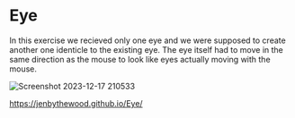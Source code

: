 # Eye

In this exercise we recieved only one eye and we were supposed to create another one identicle to the existing eye. The eye itself had to move in the same direction as the mouse to look like eyes actually moving with the mouse.

![Screenshot 2023-12-17 210533](https://github.com/jenbythewood/Eye/assets/145355065/843b334e-c086-4211-9890-afba784b9c9a)

https://jenbythewood.github.io/Eye/
